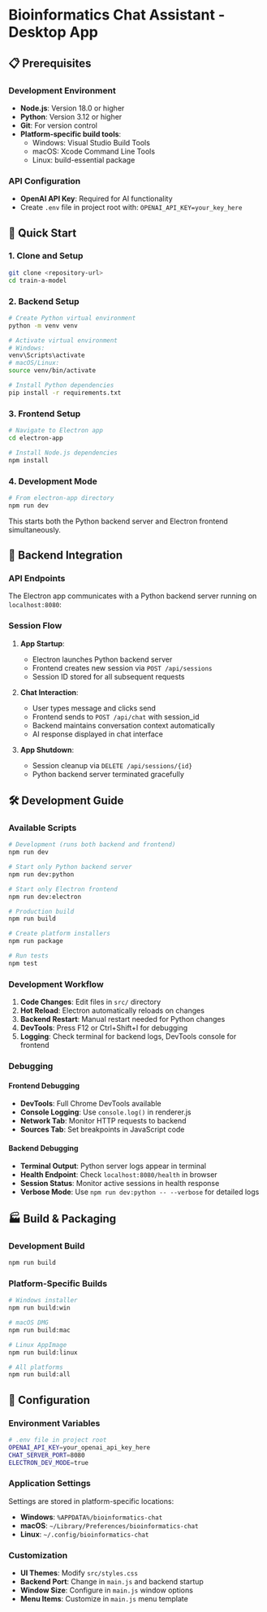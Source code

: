 # Bioinformatics Chat Assistant - Desktop App

## 📋 Prerequisites

### Development Environment
- **Node.js**: Version 18.0 or higher
- **Python**: Version 3.12 or higher
- **Git**: For version control
- **Platform-specific build tools**:
  - Windows: Visual Studio Build Tools
  - macOS: Xcode Command Line Tools  
  - Linux: build-essential package

### API Configuration
- **OpenAI API Key**: Required for AI functionality
- Create `.env` file in project root with: `OPENAI_API_KEY=your_key_here`

## 🚀 Quick Start

### 1. Clone and Setup
```bash
git clone <repository-url>
cd train-a-model
```

### 2. Backend Setup
```bash
# Create Python virtual environment
python -m venv venv

# Activate virtual environment
# Windows:
venv\Scripts\activate
# macOS/Linux:
source venv/bin/activate

# Install Python dependencies
pip install -r requirements.txt
```

### 3. Frontend Setup
```bash
# Navigate to Electron app
cd electron-app

# Install Node.js dependencies
npm install
```

### 4. Development Mode
```bash
# From electron-app directory
npm run dev
```

This starts both the Python backend server and Electron frontend simultaneously.

## 🔌 Backend Integration

### API Endpoints

The Electron app communicates with a Python backend server running on `localhost:8080`:

### Session Flow

1. **App Startup**: 
   - Electron launches Python backend server
   - Frontend creates new session via `POST /api/sessions`
   - Session ID stored for all subsequent requests

2. **Chat Interaction**:
   - User types message and clicks send
   - Frontend sends to `POST /api/chat` with session_id
   - Backend maintains conversation context automatically
   - AI response displayed in chat interface

3. **App Shutdown**:
   - Session cleanup via `DELETE /api/sessions/{id}`
   - Python backend server terminated gracefully

## 🛠️ Development Guide

### Available Scripts

```bash
# Development (runs both backend and frontend)
npm run dev

# Start only Python backend server
npm run dev:python

# Start only Electron frontend 
npm run dev:electron

# Production build
npm run build

# Create platform installers
npm run package

# Run tests
npm test
```

### Development Workflow

1. **Code Changes**: Edit files in `src/` directory
2. **Hot Reload**: Electron automatically reloads on changes
3. **Backend Restart**: Manual restart needed for Python changes
4. **DevTools**: Press F12 or Ctrl+Shift+I for debugging
5. **Logging**: Check terminal for backend logs, DevTools console for frontend

### Debugging

#### Frontend Debugging
- **DevTools**: Full Chrome DevTools available
- **Console Logging**: Use `console.log()` in renderer.js
- **Network Tab**: Monitor HTTP requests to backend
- **Sources Tab**: Set breakpoints in JavaScript code

#### Backend Debugging
- **Terminal Output**: Python server logs appear in terminal
- **Health Endpoint**: Check `localhost:8080/health` in browser
- **Session Status**: Monitor active sessions in health response
- **Verbose Mode**: Use `npm run dev:python -- --verbose` for detailed logs

## 🏭 Build & Packaging

### Development Build
```bash
npm run build
```

### Platform-Specific Builds
```bash
# Windows installer
npm run build:win

# macOS DMG
npm run build:mac  

# Linux AppImage
npm run build:linux

# All platforms
npm run build:all
```

## 🔧 Configuration

### Environment Variables
```bash
# .env file in project root
OPENAI_API_KEY=your_openai_api_key_here
CHAT_SERVER_PORT=8080
ELECTRON_DEV_MODE=true
```

### Application Settings
Settings are stored in platform-specific locations:
- **Windows**: `%APPDATA%/bioinformatics-chat`
- **macOS**: `~/Library/Preferences/bioinformatics-chat`  
- **Linux**: `~/.config/bioinformatics-chat`

### Customization
- **UI Themes**: Modify `src/styles.css`
- **Backend Port**: Change in `main.js` and backend startup
- **Window Size**: Configure in `main.js` window options
- **Menu Items**: Customize in `main.js` menu template
